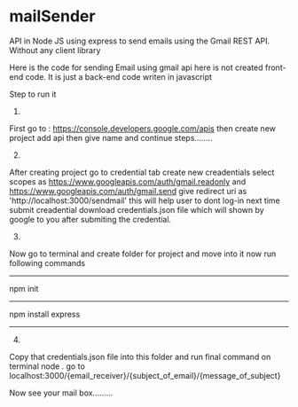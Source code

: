 # mailSender
API in Node JS using express to send emails using the Gmail REST API. Without any client library

Here is the code for sending Email using gmail api
here is not created front-end code. It is just a back-end code writen in javascript

Step to run it

1.
First go to : https://console.developers.google.com/apis
then create new project add api then give name and continue steps........

2.
After creating project go to credential tab
create new creadentials select scopes as https://www.googleapis.com/auth/gmail.readonly and https://www.googleapis.com/auth/gmail.send
give redirect uri as 'http://localhost:3000/sendmail' this will help user to dont log-in next time
submit creadential
download credentials.json file which will shown by google to you after submiting the credential.

3.
Now go to terminal and create folder for project and move into it 
now run following commands
*********************
npm init
*********************
npm install express
*********************

4.
Copy that credentials.json file into this folder
and run final command on terminal
node .
go to localhost:3000/{email_receiver}/{subject_of_email}/{message_of_subject}

Now see your mail box.........
